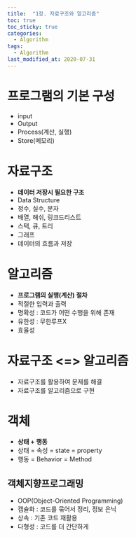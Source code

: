 ```yaml
---
title:  "1장. 자료구조와 알고리즘"
toc: true
toc_sticky: true
categories:
  - Algorithm
tags:
  - Algorithm
last_modified_at: 2020-07-31
---
```


# 프로그램의 기본 구성
* input
* Output
* Process(계산, 실행)
* Store(메모리)

# 자료구조
* **데이터 저장시 필요한 구조**
* Data Structure
* 정수, 실수, 문자
* 배열, 해쉬, 링크드리스트
* 스택, 큐, 트리
* 그래프
* 데이터의 흐름과 저장

# 알고리즘
* **프로그램의 실행(계산) 절차**
* 적절한 입력과 출력
* 명확성 : 코드가 어떤 수행을 위해 존재
* 유한성 : 무한루프X
* 효율성

# 자료구조 <=> 알고리즘
* 자료구조를 활용하여 문제를 해결
* 자료구조를 알고리즘으로 구현

# 객체 
* **상태 + 행동**
* 상태 = 속성 = state = property
* 행동 = Behavior = Method

##  객체지향프로그래밍

* OOP(Object-Oriented Programming)
* 캡슐화 : 코드를 묶어서 정리, 정보 은닉
* 상속 : 기존 코드 재활용
* 다형성 : 코드를 더 간단하게
